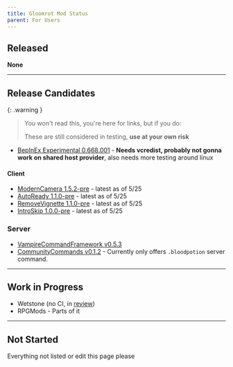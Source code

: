 ```yaml
---
title: Gloomrot Mod Status
parent: For Users
---
```


## Released
**None**

---

## Release Candidates

{: .warning }
> You won't read this, you're here for links, but if you do:
>
> These are still considered in testing, **use at your own risk**

- [BepInEx Experimental 0.668.001](https://github.com/decaprime/VRising-Modding/releases/tag/0.668.001) - **Needs vcredist, probably not gonna work on shared host provider**, also needs more testing around linux

#### Client
- [ModernCamera 1.5.2-pre](https://github.com/v-rising/ModernCamera/releases/tag/ModernCamera-v1.5.2-pre) - latest as of 5/25
- [AutoReady 1.1.0-pre](https://github.com/iZastic/vrising-autoready/releases/tag/AutoReady-v1.1.0-pre) - latest as of 5/25
- [RemoveVignette 1.1.0-pre](https://github.com/iZastic/vrising-removevignette/releases/tag/RemoveVignette-v1.1.0-pre) - latest as of 5/25
- [IntroSkip 1.0.0-pre](https://github.com/iZastic/vrising-introskip/releases/tag/IntroSkip-v1.0.0-pre) - latest as of 5/25

### Server
- [VampireCommandFramework v0.5.3](https://github.com/decaprime/VampireCommandFramework/releases/tag/v0.5.3)
- [CommunityCommands v0.1.2](https://github.com/decaprime/CommunityCommands/releases/tag/v0.1.2) - Currently only offers `.bloodpotion` server command.

---

## Work in Progress
- Wetstone (no CI, in [review](https://github.com/molenzwiebel/Wetstone/pull/12))
- RPGMods - Parts of it

---

## Not Started
Everything not listed or edit this page please
